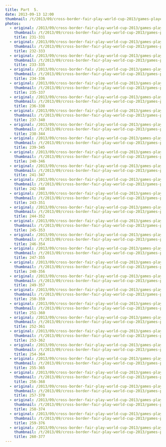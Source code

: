 ```yaml
---
title: Part  5.
date: 2013-09-13 12:00
thumbnail: /t/2013/09/cross-border-fair-play-world-cup-2013/games-players-supporters/part-5/231-331.jpg
photos:
  - original: /2013/09/cross-border-fair-play-world-cup-2013/games-players-supporters/part-5/231-331.jpg
    thumbnail: /t/2013/09/cross-border-fair-play-world-cup-2013/games-players-supporters/part-5/231-331.jpg
    title: 231-331
  - original: /2013/09/cross-border-fair-play-world-cup-2013/games-players-supporters/part-5/232-333.jpg
    thumbnail: /t/2013/09/cross-border-fair-play-world-cup-2013/games-players-supporters/part-5/232-333.jpg
    title: 232-333
  - original: /2013/09/cross-border-fair-play-world-cup-2013/games-players-supporters/part-5/233-335.jpg
    thumbnail: /t/2013/09/cross-border-fair-play-world-cup-2013/games-players-supporters/part-5/233-335.jpg
    title: 233-335
  - original: /2013/09/cross-border-fair-play-world-cup-2013/games-players-supporters/part-5/234-336.jpg
    thumbnail: /t/2013/09/cross-border-fair-play-world-cup-2013/games-players-supporters/part-5/234-336.jpg
    title: 234-336
  - original: /2013/09/cross-border-fair-play-world-cup-2013/games-players-supporters/part-5/235-337.jpg
    thumbnail: /t/2013/09/cross-border-fair-play-world-cup-2013/games-players-supporters/part-5/235-337.jpg
    title: 235-337
  - original: /2013/09/cross-border-fair-play-world-cup-2013/games-players-supporters/part-5/236-338.jpg
    thumbnail: /t/2013/09/cross-border-fair-play-world-cup-2013/games-players-supporters/part-5/236-338.jpg
    title: 236-338
  - original: /2013/09/cross-border-fair-play-world-cup-2013/games-players-supporters/part-5/237-340.jpg
    thumbnail: /t/2013/09/cross-border-fair-play-world-cup-2013/games-players-supporters/part-5/237-340.jpg
    title: 237-340
  - original: /2013/09/cross-border-fair-play-world-cup-2013/games-players-supporters/part-5/238-344.jpg
    thumbnail: /t/2013/09/cross-border-fair-play-world-cup-2013/games-players-supporters/part-5/238-344.jpg
    title: 238-344
  - original: /2013/09/cross-border-fair-play-world-cup-2013/games-players-supporters/part-5/239-345.jpg
    thumbnail: /t/2013/09/cross-border-fair-play-world-cup-2013/games-players-supporters/part-5/239-345.jpg
    title: 239-345
  - original: /2013/09/cross-border-fair-play-world-cup-2013/games-players-supporters/part-5/240-346.jpg
    thumbnail: /t/2013/09/cross-border-fair-play-world-cup-2013/games-players-supporters/part-5/240-346.jpg
    title: 240-346
  - original: /2013/09/cross-border-fair-play-world-cup-2013/games-players-supporters/part-5/241-347.jpg
    thumbnail: /t/2013/09/cross-border-fair-play-world-cup-2013/games-players-supporters/part-5/241-347.jpg
    title: 241-347
  - original: /2013/09/cross-border-fair-play-world-cup-2013/games-players-supporters/part-5/242-348.jpg
    thumbnail: /t/2013/09/cross-border-fair-play-world-cup-2013/games-players-supporters/part-5/242-348.jpg
    title: 242-348
  - original: /2013/09/cross-border-fair-play-world-cup-2013/games-players-supporters/part-5/243-351.jpg
    thumbnail: /t/2013/09/cross-border-fair-play-world-cup-2013/games-players-supporters/part-5/243-351.jpg
    title: 243-351
  - original: /2013/09/cross-border-fair-play-world-cup-2013/games-players-supporters/part-5/244-352.jpg
    thumbnail: /t/2013/09/cross-border-fair-play-world-cup-2013/games-players-supporters/part-5/244-352.jpg
    title: 244-352
  - original: /2013/09/cross-border-fair-play-world-cup-2013/games-players-supporters/part-5/245-353.jpg
    thumbnail: /t/2013/09/cross-border-fair-play-world-cup-2013/games-players-supporters/part-5/245-353.jpg
    title: 245-353
  - original: /2013/09/cross-border-fair-play-world-cup-2013/games-players-supporters/part-5/246-354.jpg
    thumbnail: /t/2013/09/cross-border-fair-play-world-cup-2013/games-players-supporters/part-5/246-354.jpg
    title: 246-354
  - original: /2013/09/cross-border-fair-play-world-cup-2013/games-players-supporters/part-5/247-355.jpg
    thumbnail: /t/2013/09/cross-border-fair-play-world-cup-2013/games-players-supporters/part-5/247-355.jpg
    title: 247-355
  - original: /2013/09/cross-border-fair-play-world-cup-2013/games-players-supporters/part-5/248-356.jpg
    thumbnail: /t/2013/09/cross-border-fair-play-world-cup-2013/games-players-supporters/part-5/248-356.jpg
    title: 248-356
  - original: /2013/09/cross-border-fair-play-world-cup-2013/games-players-supporters/part-5/249-357.jpg
    thumbnail: /t/2013/09/cross-border-fair-play-world-cup-2013/games-players-supporters/part-5/249-357.jpg
    title: 249-357
  - original: /2013/09/cross-border-fair-play-world-cup-2013/games-players-supporters/part-5/250-359.jpg
    thumbnail: /t/2013/09/cross-border-fair-play-world-cup-2013/games-players-supporters/part-5/250-359.jpg
    title: 250-359
  - original: /2013/09/cross-border-fair-play-world-cup-2013/games-players-supporters/part-5/251-360.jpg
    thumbnail: /t/2013/09/cross-border-fair-play-world-cup-2013/games-players-supporters/part-5/251-360.jpg
    title: 251-360
  - original: /2013/09/cross-border-fair-play-world-cup-2013/games-players-supporters/part-5/252-361.jpg
    thumbnail: /t/2013/09/cross-border-fair-play-world-cup-2013/games-players-supporters/part-5/252-361.jpg
    title: 252-361
  - original: /2013/09/cross-border-fair-play-world-cup-2013/games-players-supporters/part-5/253-362.jpg
    thumbnail: /t/2013/09/cross-border-fair-play-world-cup-2013/games-players-supporters/part-5/253-362.jpg
    title: 253-362
  - original: /2013/09/cross-border-fair-play-world-cup-2013/games-players-supporters/part-5/254-364.jpg
    thumbnail: /t/2013/09/cross-border-fair-play-world-cup-2013/games-players-supporters/part-5/254-364.jpg
    title: 254-364
  - original: /2013/09/cross-border-fair-play-world-cup-2013/games-players-supporters/part-5/255-365.jpg
    thumbnail: /t/2013/09/cross-border-fair-play-world-cup-2013/games-players-supporters/part-5/255-365.jpg
    title: 255-365
  - original: /2013/09/cross-border-fair-play-world-cup-2013/games-players-supporters/part-5/256-368.jpg
    thumbnail: /t/2013/09/cross-border-fair-play-world-cup-2013/games-players-supporters/part-5/256-368.jpg
    title: 256-368
  - original: /2013/09/cross-border-fair-play-world-cup-2013/games-players-supporters/part-5/257-370.jpg
    thumbnail: /t/2013/09/cross-border-fair-play-world-cup-2013/games-players-supporters/part-5/257-370.jpg
    title: 257-370
  - original: /2013/09/cross-border-fair-play-world-cup-2013/games-players-supporters/part-5/258-374.jpg
    thumbnail: /t/2013/09/cross-border-fair-play-world-cup-2013/games-players-supporters/part-5/258-374.jpg
    title: 258-374
  - original: /2013/09/cross-border-fair-play-world-cup-2013/games-players-supporters/part-5/259-376.jpg
    thumbnail: /t/2013/09/cross-border-fair-play-world-cup-2013/games-players-supporters/part-5/259-376.jpg
    title: 259-376
  - original: /2013/09/cross-border-fair-play-world-cup-2013/games-players-supporters/part-5/260-377.jpg
    thumbnail: /t/2013/09/cross-border-fair-play-world-cup-2013/games-players-supporters/part-5/260-377.jpg
    title: 260-377
---
```

